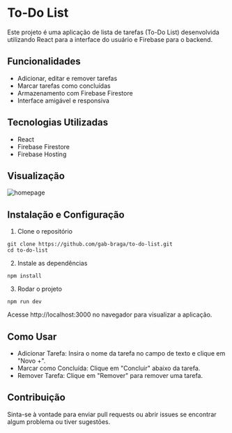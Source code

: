 # To-Do List
Este projeto é uma aplicação de lista de tarefas (To-Do List) desenvolvida utilizando React para a interface do usuário e Firebase para o backend.

## Funcionalidades
* Adicionar, editar e remover tarefas
* Marcar tarefas como concluídas
* Armazenamento com Firebase Firestore
* Interface amigável e responsiva

## Tecnologias Utilizadas
* React
* Firebase Firestore
* Firebase Hosting

## Visualização
![homepage](https://github.com/user-attachments/assets/03aaf8c0-5498-4fa4-8cf6-b3174787266e)

## Instalação e Configuração
1. Clone o repositório
```
git clone https://github.com/gab-braga/to-do-list.git
cd to-do-list
```
2. Instale as dependências
```
npm install
```
3. Rodar o projeto
```
npm run dev
```
Acesse http://localhost:3000 no navegador para visualizar a aplicação.

## Como Usar
* Adicionar Tarefa: Insira o nome da tarefa no campo de texto e clique em "Novo +".
* Marcar como Concluída: Clique em "Concluir" abaixo da tarefa.
* Remover Tarefa: Clique em "Remover" para remover uma tarefa.

## Contribuição
Sinta-se à vontade para enviar pull requests ou abrir issues se encontrar algum problema ou tiver sugestões.
